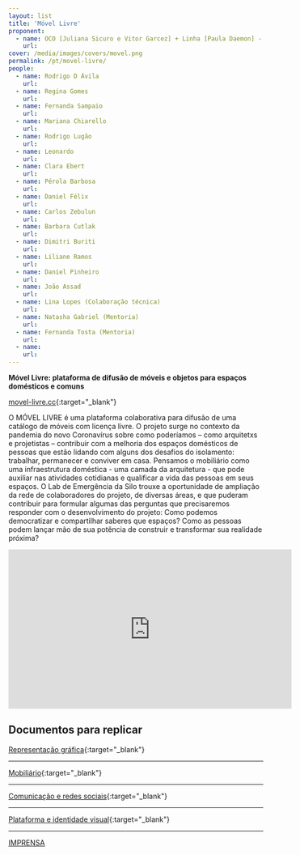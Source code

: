 ```yaml
---
layout: list
title: 'Móvel Livre'
proponent:
  - name: OCO [Juliana Sicuro e Vitor Garcez] + Linha [Paula Daemon] - Rio de Janeiro 
    url: 
cover: /media/images/covers/movel.png
permalink: /pt/movel-livre/
people:
  - name: Rodrigo D ́Avila
    url: 
  - name: Regina Gomes 
    url: 
  - name: Fernanda Sampaio
    url: 
  - name: Mariana Chiarello
    url: 
  - name: Rodrigo Lugão
    url: 
  - name: Leonardo
    url: 
  - name: Clara Ebert
    url: 
  - name: Pérola Barbosa
    url: 
  - name: Daniel Félix
    url: 
  - name: Carlos Zebulun
    url: 
  - name: Barbara Cutlak
    url: 
  - name: Dimitri Buriti
    url: 
  - name: Liliane Ramos
    url: 
  - name: Daniel Pinheiro
    url: 
  - name: João Assad
    url: 
  - name: Lina Lopes (Colaboração técnica)
    url: 
  - name: Natasha Gabriel (Mentoria)
    url:    
  - name: Fernanda Tosta (Mentoria)
    url: 
  - name: 
    url: 
---
```


**Móvel Livre: plataforma de difusão de móveis e objetos para espaços domésticos e comuns**

[movel-livre.cc](https://www.movel-livre.cc/){:target="_blank"}

O MÓVEL LIVRE é uma plataforma colaborativa para difusão de uma catálogo de móveis com licença livre. O projeto surge no contexto da pandemia do novo Coronavírus sobre como poderíamos – como arquitetxs e projetistas – contribuir com a melhoria dos espaços domésticos de pessoas que estão lidando com alguns dos desafios do isolamento: trabalhar, permanecer e conviver em casa. Pensamos o mobiliário como uma infraestrutura doméstica - uma camada da arquitetura - que pode auxiliar nas atividades cotidianas e qualificar a vida das pessoas em seus espaços. O Lab de Emergência da Silo trouxe a oportunidade de
ampliação da rede de colaboradores do projeto, de diversas áreas, e que puderam contribuir para formular algumas das  perguntas que precisaremos responder com o desenvolvimento do projeto: Como podemos democratizar e compartilhar saberes que 
espaços? Como as pessoas podem lançar mão de sua potência de construir e transformar sua realidade próxima?

<div class="video-wrapper video-wrapper-16x9">
<iframe width="560" height="315" src="https://www.youtube.com/embed/zm3WHE2QP6c" frameborder="0" allow="accelerometer; autoplay; encrypted-media; gyroscope; picture-in-picture" allowfullscreen></iframe>
</div>


## Documentos para replicar 


[Representação gráfica](https://drive.google.com/file/d/11V29oNHPcID2ekdRRwvzMDdzXSovSD2p/view){:target="_blank"}
  
  ---
    
[Mobiliário](https://drive.google.com/file/d/142D9SrsAgcQ2VTLEF07BBVLem9OvDoeG/view){:target="_blank"}
  
  ---
    
[Comunicação e redes sociais](https://drive.google.com/file/d/1miAFdD2Gds4xmTO9_uf_uKWSuuFbhg4_/view){:target="_blank"}
  
  ---
    
[Plataforma e identidade visual](https://drive.google.com/file/d/1s-9qlIwof6PaFL4b12O_w6M5BKCKMRQA/view){:target="_blank"} 



--- 

[IMPRENSA](/2ed/pt/imprensa/movellivre)